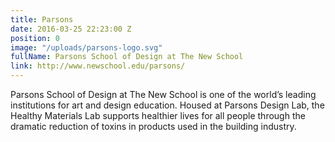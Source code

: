 ```yaml
---
title: Parsons
date: 2016-03-25 22:23:00 Z
position: 0
image: "/uploads/parsons-logo.svg"
fullName: Parsons School of Design at The New School
link: http://www.newschool.edu/parsons/
---
```


Parsons School of Design at The New School is one of the world’s leading institutions for art and design education. Housed at Parsons Design Lab, the Healthy Materials Lab supports healthier lives for all people through the dramatic reduction of toxins in products used in the building industry.